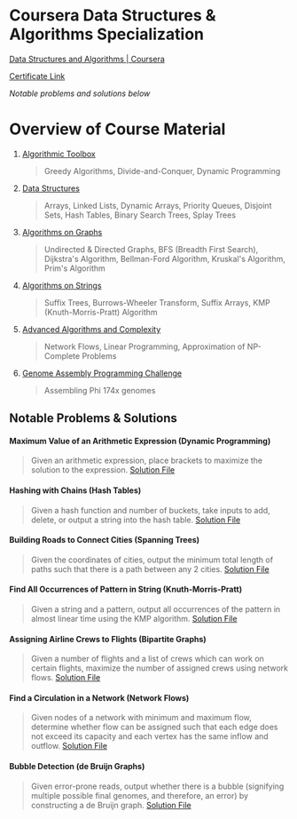 ﻿
# Coursera Data Structures & Algorithms Specialization

[Data Structures and Algorithms | Coursera](https://www.coursera.org/specializations/data-structures-algorithms)

[Certificate Link](https://www.coursera.org/account/accomplishments/specialization/5ZMYGXSU4FAC)

*Notable problems and solutions below*


# Overview of Course Material

1. [Algorithmic Toolbox](https://www.coursera.org/learn/algorithmic-toolbox?specialization=data-structures-algorithms)
	> Greedy Algorithms, Divide-and-Conquer, Dynamic Programming
	
2. [Data Structures](https://www.coursera.org/learn/data-structures?specialization=data-structures-algorithms)
	> Arrays, Linked Lists, Dynamic Arrays, Priority Queues, Disjoint Sets, Hash Tables, Binary Search Trees, Splay Trees
	
3. [Algorithms on Graphs](https://www.coursera.org/learn/algorithms-on-graphs?specialization=data-structures-algorithms)
	> Undirected & Directed Graphs, BFS (Breadth First Search), Dijkstra's Algorithm, Bellman-Ford Algorithm, Kruskal's Algorithm, Prim's Algorithm

4. [Algorithms on Strings](https://www.coursera.org/learn/algorithms-on-strings?specialization=data-structures-algorithms)
	> Suffix Trees, Burrows-Wheeler Transform, Suffix Arrays, KMP (Knuth-Morris-Pratt) Algorithm

5. [Advanced Algorithms and Complexity](https://www.coursera.org/learn/advanced-algorithms-and-complexity?specialization=data-structures-algorithms)
	> Network Flows, Linear Programming, Approximation of NP-Complete Problems

6. [Genome Assembly Programming Challenge](https://www.coursera.org/learn/assembling-genomes?specialization=data-structures-algorithms)
	> Assembling Phi 174x genomes

## Notable Problems & Solutions
#### Maximum Value of an Arithmetic Expression (Dynamic Programming)
> Given an arithmetic expression, place brackets to maximize the solution to the expression.
[Solution File](https://github.com/abhishek-bathala/Coursera_DataStructures_Algorithms_Specialization/blob/main/1_algorithmic_toolbox/week6_dynamic_programming2/3_maximum_value_of_an_arithmetic_expression/placing_parentheses.cpp)

####  Hashing with Chains (Hash Tables)
> Given a hash function and number of buckets, take inputs to add, delete, or output a string into the hash table. 
[Solution File](https://github.com/abhishek-bathala/Coursera_DataStructures_Algorithms_Specialization/blob/main/2_data_structures/week4_hash_tables/2_hash_chains/hash_chains.cpp)

####   Building Roads to Connect Cities (Spanning Trees)
> Given the coordinates of cities, output the minimum total length of paths such that there is a path between any 2 cities.
[Solution File](https://github.com/abhishek-bathala/Coursera_DataStructures_Algorithms_Specialization/blob/main/3_algorithms_on_graphs/week5_spanning_trees/1_connecting_points/connecting_points.cpp)

####  Find All Occurrences of Pattern in String (Knuth-Morris-Pratt)
> Given a string and a pattern, output all occurrences of the pattern in almost linear time using the KMP algorithm.
[Solution File](https://github.com/abhishek-bathala/Coursera_DataStructures_Algorithms_Specialization/blob/main/4_algorithms_on_strings/week4_suffix_array%26trees/1_kmp/kmp.cpp)

#### Assigning Airline Crews to Flights (Bipartite Graphs)
> Given a number of flights and a list of crews which can work on certain flights, maximize the number of assigned crews using network flows.
[Solution File](https://github.com/abhishek-bathala/Coursera_DataStructures_Algorithms_Specialization/blob/main/5_advanced_algorithms_%26_complexity/week1_flow_algorithms/2_airline_crews/airline_crews.cpp)

####  Find a Circulation in a Network (Network Flows)
> Given nodes of a network with minimum and maximum flow, determine whether flow can be assigned such that each edge does not exceed its capacity and each vertex has the same inflow and outflow.
[Solution File](https://github.com/abhishek-bathala/Coursera_DataStructures_Algorithms_Specialization/blob/main/6_genome_assembly/week3_genome_assembly_faces_real_sequencing_data/1_find_circulation_in_network/find_circulation.cpp)

####  Bubble Detection (de Bruijn Graphs)
> Given error-prone reads, output whether there is a bubble (signifying multiple possible final genomes, and therefore, an error) by constructing a de Bruijn graph.
[Solution File](https://github.com/abhishek-bathala/Coursera_DataStructures_Algorithms_Specialization/blob/main/6_genome_assembly/week3_genome_assembly_faces_real_sequencing_data/3_bubble_detection/bubble_detection.cpp)

